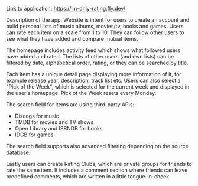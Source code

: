 Link to application: https://im-only-rating.fly.dev/

Description of the app:
Website is intent for users to create an account and build personal lists of music albums, movies/tv, books and games. Users can rate each item on a scale from 1 to 10. They can follow other users to see what they have added and compare mutual items.

The homepage includes activity feed which shows what followed users have added and rated. The lists of other users (and own lists) can be filtered by date, alphabetical order, rating, or they can be searched by title.

Each item has a unique detail page displaying more information of it, for example release year, description, track list etc. Users can also select a "Pick of the Week", which is selected for the current week and displayed in the user's homepage. Pick of the Week resets every Monday.

The search field for items are using third-party APIs:
- Discogs for music
- TMDB for movies and TV shows
- Open Library and ISBNDB for books
- IDGB for games

The search field supports also advanced filtering depending on the source database.

Lastly users can create Rating Clubs, which are private groups for friends to rate the same item. It includes a comment section where friends can leave predefined comments, which are written in a little tongue-in-cheek.
